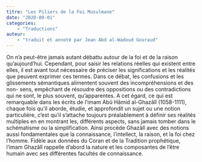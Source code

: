 ```yaml
---
titre: "Les Piliers de la Foi Musulmane"
date: "2020-09-01"
categories:
    - "Traductions"
auteur: 
    - "traduit et annoté par Jean Abd al-Wadoud Gouraud"
---
```


On n’a peut-être jamais autant débattu autour de la foi et de la raison qu’aujourd’hui. Cependant, pour saisir les relations réelles qui existent entre elles, il est avant tout nécessaire de préciser les significations et les réalités que peuvent exprimer ces termes. Dans ce débat, les confusions et les glissements sémantiques alimentent souvent des incompréhensions et des non- sens, empêchant de résoudre des oppositions ou des contradictions qui ne sont, le plus souvent, qu’apparentes. A cet égard, ce qui est remarquable dans les écrits de l’imam Abû Hâmid al-Ghazâlî (1058-1111), chaque fois qu’il aborde, étudie, et approfondit un sujet ou une notion particulière, c’est qu’il s’attache toujours préalablement à définir ses réalités multiples en en montrant les, différents aspects, sans jamais tomber dans le schématisme ou la simplification. Ainsi procède Ghazâlî avec des notions aussi fondamentales que la connaissance, l’intellect, la raison, et la foi chez l’homme. Fidèle aux données du Coran et de la Tradition prophétique, l’imam Ghazâlî rappelle d’abord la nature et les composantes de l’être humain avec ses différentes facultés de connaissance.